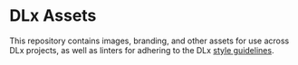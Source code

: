 # DLx Assets
This repository contains images, branding, and other assets for use across DLx projects, as well as linters for adhering to the DLx [style guidelines](https://github.com/digitallinguistics/dlx-org/wiki/Style-Guidelines).
